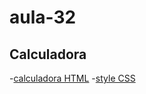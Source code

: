 # aula-32

## Calculadora

-[calculadora HTML](desafiocalculadora/calculadora.html)
-[style CSS](style.css)
